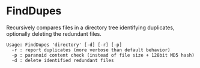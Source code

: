 # FindDupes

Recursively compares files in a directory tree identifying duplicates, optionally deleting the redundant files.

    Usage: FindDupes 'directory' [-d] [-r] [-p]  
      -r : report duplicates (more verbose than default behavior)  
      -p : paranoid content check (instead of file size + 128bit MD5 hash)  
      -d : delete identified redundant files  
